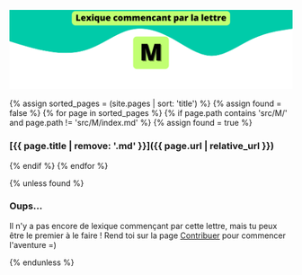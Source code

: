 ![M](../../assets/letters/M.png)

{% assign sorted_pages = (site.pages | sort: 'title') %}
{% assign found = false %}
{% for page in sorted_pages %}
{% if page.path contains 'src/M/' and page.path != 'src/M/index.md' %}
{% assign found = true %}
### [{{ page.title | remove: '.md' }}]({{ page.url | relative_url }})
{% endif %}
{% endfor %}

{% unless found %}
### Oups...

Il n'y a pas encore de lexique commençant par cette lettre, mais tu peux être le premier à le faire !
Rend toi sur la page [Contribuer](https://github.com/CryptoLexique/CryptoLexique/blob/main/.github/CONTRIBUTING.md) pour commencer l'aventure =)

{% endunless %}